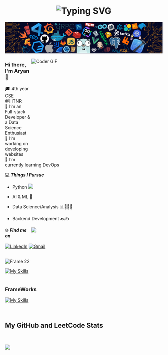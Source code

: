 <h1 align="center"><img src="https://readme-typing-svg.herokuapp.com?font=Fira+Code&pause=1000&random=false&width=435&lines=Break+your+limits" alt="Typing SVG" />
</h1>

![](https://github.com/GautamGupta17/GautamGupta17/blob/main/banner.png)


<img align="right" src="https://media4.giphy.com/media/v1.Y2lkPTc5MGI3NjExenMxcHhoc2cxdmYyZTc2ZnFoYnUyNG9uZGY1cGR2Z2p2bGhqdHgycyZlcD12MV9pbnRlcm5hbF9naWZfYnlfaWQmY3Q9Zw/bGgsc5mWoryfgKBx1u/giphy.webp" alt="Coder GIF" width="420" height="330">

### Hi there, I'm Aryan 👋
🎓 4th year CSE @IIITNR<br>
🔭 I’m an Full-stack Developer & a Data Science Enthusiast<br>
🎯 I’m working on developing websites<br>
🌱 I’m currently learning DevOps <br>

💻 ***Things I Pursue***
- Python <img src="https://media.giphy.com/media/WUlplcMpOCEmTGBtBW/giphy.gif" width="30">
- AI & ML 📝
- Data Science/Analysis 📊👨🏻‍💻
- Backend Development 🔙✍️

    <a href="https://github.com/anuraghazra/github-readme-stats" title="Go to Source">
      <img align="right" width=420 height="auto" src="https://github-readme-stats.vercel.app/api?username=gadroo&show_icons=true&theme=dark&border_color=61dafb&hide_border=true&include_all_commits=true"/>
    </a>

🌐 ***Find me on***<br><br>
[![LinkedIn](https://img.shields.io/badge/linkedin-%230077B5.svg?style=for-the-badge&logo=linkedin&logoColor=white)](https://www.linkedin.com/in/aryan-gadroo/)
[![Gmail](https://img.shields.io/badge/Gmail-D14836?style=for-the-badge&logo=gmail&logoColor=white)](mailto:gadrooaryan@gmail.com) 


<!---
<!--  <a href="" target="_blank"><img src="https://github.com/vinodjangid07/vinodjangid07/assets/86096184/3a2a0e30-8369-4f1a-9788-95fa30ac2f36" alt="Portfolio" height="50" title="Portfolio"></a> -->
</h3>
<br>

<img width="137" alt="Frame 22" src="https://github.com/vinodjangid07/vinodjangid07/assets/86096184/96fc909c-2e49-4d81-8f7e-b46471d60e53">
<br>

[![My Skills](https://skillicons.dev/icons?i=py,c,cpp,django,mysql,opencv,r,selenium,fastapi,flask,git,github,graphql,html,css,jquery,latex,matlab,mongodb&perline=7)](https://skillicons.dev)
<br>
<br>

### FrameWorks
[![My Skills](https://skillicons.dev/icons?i=anaconda,aws,azure,firebase,gcp,linux,notion,obsidian,ps,ai,powershell,sklearn,tensorflow,vscode&perline=7)](https://skillicons.dev)

<br>

## My GitHub and LeetCode Stats
<br />

<p float="left">
 <!-- ![GitHub stats](https://github-readme-stats.vercel.app/api?username=GautamGupta17&show_icons=true&theme=tokyonight) 
 ![image](https://leetcode-stats-api.herokuapp.com/WhyGautam17/theme=dark) -->

 <!-- <img src="https://github-readme-stats-lzzgs.vercel.app/api?username=GautamGupta17&show_icons=true&theme=tokyonight" /> -->

 <img src="https://leetcard.jacoblin.cool/kyom?theme=dark" />
</p>
